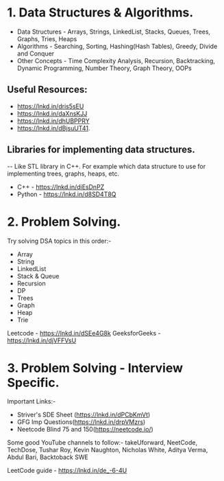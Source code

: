# 1. Data Structures & Algorithms.
- Data Structures - Arrays, Strings, LinkedList, Stacks, Queues, Trees, Graphs, Tries, Heaps
- Algorithms - Searching, Sorting, Hashing(Hash Tables), Greedy, Divide and Conquer
- Other Concepts - Time Complexity Analysis, Recursion, Backtracking, Dynamic Programming, Number Theory, Graph Theory, OOPs
## Useful Resources:
- https://lnkd.in/dris5sEU
- https://lnkd.in/daXnsKJJ
- https://lnkd.in/dhUBPPRY
- https://lnkd.in/dBjsuUT41.


## Libraries for implementing data structures.
-- Like STL library in C++. For example which data structure to use for implementing trees, graphs, heaps, etc.
- C++ - https://lnkd.in/diEsDnPZ
- Python - https://lnkd.in/d8SD4T8Q

# 2. Problem Solving.
Try solving DSA topics in this order:-
- Array
- String
- LinkedList
- Stack & Queue
- Recursion
- DP
- Trees
- Graph
- Heap
- Trie

 Leetcode - https://lnkd.in/dSEe4G8k
 GeeksforGeeks - https://lnkd.in/djVFFVsU

# 3. Problem Solving - Interview Specific.

Important Links:-
- Striver's SDE Sheet (https://lnkd.in/dPCbKmVt)
- GFG Imp Questions(https://lnkd.in/drpVMzrs)
- Neetcode Blind 75 and 150(https://neetcode.io/)

Some good YouTube channels to follow:-
takeUforward, NeetCode, TechDose, Tushar Roy, Kevin Naughton, Nicholas White, Aditya Verma, Abdul Bari, Backtoback SWE

LeetCode guide - https://lnkd.in/de_-6-4U
